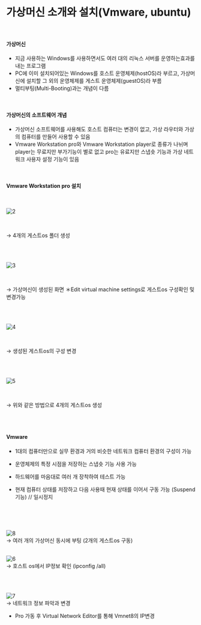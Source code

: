 # 가상머신 소개와 설치(Vmware, ubuntu)


<br>

#### 가상머신

- 지금 사용하는 Windows를 사용하면서도 여러 대의 리눅스 서버를 운영하는효과를 내는 프로그램
- PC에 이미 설치되어있는 Windows를 호스트 운영체제(hostOS)라 부르고, 가상머신에 설치할 그 외의 운영체제를 게스트 운영체제(guestOS)라 부름
- 멀티부팅(Multi-Booting)과는 개념이 다름

<br>

#### 가상머신의 소프트웨어 개념

- 가상머신 소프트웨어를 사용해도 호스트 컴퓨터는 변경이 없고, 가상 라우터와 가상의 컴퓨터를 만들어 사용할 수 있음
- Vmware Workstation pro와 Vmware Workstation player로 종류가 나뉘며 player는 무료지만 부가기능이 별로 없고 
pro는 유료지만 스냅숏 기능과 가상 네트워크 사용자 설정 기능이 있음

<br>

#### Vmware Workstation pro 설치

<br>

![2](https://user-images.githubusercontent.com/84123877/159231740-93071b9d-eb77-45d0-aaa0-23208b504a3a.PNG)

<br> 

→ 4개의 게스트os 폴더 생성  

<br><br>

![3](https://user-images.githubusercontent.com/84123877/159232386-a936b151-d940-45e4-844c-a01b5c4dbcfb.PNG)

<br>

→ 가상머신이 생성된 화면
  ＊Edit virtual machine settings로 게스트os 구성확인 및 변경가능
  
<br><br>
  
![4](https://user-images.githubusercontent.com/84123877/159232563-866e0b7b-6246-472c-92b3-da0572e2bc4a.PNG)

<br>

→ 생성된 게스트os의 구성 변경

<br><br>

![5](https://user-images.githubusercontent.com/84123877/159232568-bdd30d07-5645-4423-8d98-1c95882f2070.PNG)

<br>

→ 위와 같은 방법으로 4개의 게스트os 생성

<br><br>

#### Vmware

- 1대의 컴퓨터만으로 실무 환경과 거의 비슷한 네트워크 컴퓨터 환경의 구성이 가능
- 운영체제의 특정 시점을 저장하는 스냅숏 기능 사용 가능
- 하드웨어를 마음대로 여러 개 장착하여 테스트 가능
- 현재 컴퓨터 상태를 저장하고 다음 사용때 현재 상태를 이어서 구동 가능 
  (Suspend 기능) // 일시정지
  
  <br><br><br>
  
  
![8](https://user-images.githubusercontent.com/84123877/159234972-7c9b34f4-e0b1-4e25-b855-2dac19d20b03.PNG)
<br>
→ 여러 개의 가상머신 동시에 부팅 (2개의 게스트os 구동)
<br><br>
  
![6](https://user-images.githubusercontent.com/84123877/159234976-25f6a31a-95ff-4b88-a3a9-de087e19887a.PNG)
<br>
→ 호스트 os에서 IP정보 확인 (ipconfig /all)
  
<br><br>
  
![7](https://user-images.githubusercontent.com/84123877/159234980-d39fc89c-8da0-4878-a581-acae42957727.PNG)
<br>
→ 네트워크 정보 파악과 변경
- Pro 가동 후 Virtual Network Editor를 통해 Vmnet8의 IP변경

<br><br><br><br>


```
